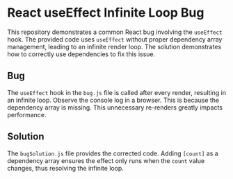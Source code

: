 # React useEffect Infinite Loop Bug

This repository demonstrates a common React bug involving the `useEffect` hook.  The provided code uses `useEffect` without proper dependency array management, leading to an infinite render loop.  The solution demonstrates how to correctly use dependencies to fix this issue.

## Bug
The `useEffect` hook in the `bug.js` file is called after every render, resulting in an infinite loop.  Observe the console log in a browser.  This is because the dependency array is missing. This unnecessary re-renders greatly impacts performance.

## Solution
The `bugSolution.js` file provides the corrected code.  Adding `[count]` as a dependency array ensures the effect only runs when the `count` value changes, thus resolving the infinite loop.